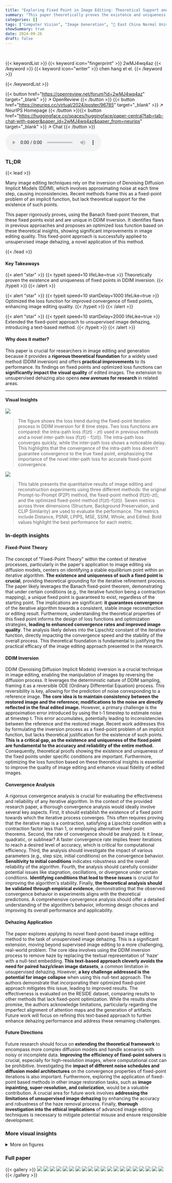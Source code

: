 ```yaml
---
title: "Exploring Fixed Point in Image Editing: Theoretical Support and Convergence Optimization"
summary: "This paper theoretically proves the existence and uniqueness of fixed points in DDIM inversion, optimizing the loss function for improved image editing and extending this approach to unsupervised imag..."
categories: []
tags: ["Computer Vision", "Image Generation", "🏢 East China Normal University",]
showSummary: true
date: 2024-09-26
draft: false
---
```


<br>

{{< keywordList >}}
{{< keyword icon="fingerprint" >}} 2wMJ4wq4az {{< /keyword >}}
{{< keyword icon="writer" >}} chen hang et el. {{< /keyword >}}
 
{{< /keywordList >}}

{{< button href="https://openreview.net/forum?id=2wMJ4wq4az" target="_blank" >}}
↗ OpenReview
{{< /button >}}
{{< button href="https://neurips.cc/virtual/2024/poster/96785" target="_blank" >}}
↗ NeurIPS Homepage
{{< /button >}}{{< button href="https://huggingface.co/spaces/huggingface/paper-central?tab=tab-chat-with-paper&paper_id=2wMJ4wq4az&paper_from=neurips" target="_blank" >}}
↗ Chat
{{< /button >}}



<audio controls>
    <source src="https://ai-paper-reviewer.com/2wMJ4wq4az/podcast.wav" type="audio/wav">
    Your browser does not support the audio element.
</audio>


### TL;DR


{{< lead >}}

Many image editing techniques rely on the inversion of Denoising Diffusion Implicit Models (DDIM), which involves approximating noise at each time step, causing inconsistencies.  Recent methods frame this as a fixed-point problem of an implicit function, but lack theoretical support for the existence of such points. 

This paper rigorously proves, using the Banach fixed-point theorem, that these fixed points exist and are unique in DDIM inversion.  It identifies flaws in previous approaches and proposes an optimized loss function based on these theoretical insights, showing significant improvements in image editing quality.  This fixed-point approach is successfully applied to unsupervised image dehazing, a novel application of this method.

{{< /lead >}}


#### Key Takeaways

{{< alert "star" >}}
{{< typeit speed=10 lifeLike=true >}} Theoretically proven the existence and uniqueness of fixed points in DDIM inversion. {{< /typeit >}}
{{< /alert >}}

{{< alert "star" >}}
{{< typeit speed=10 startDelay=1000 lifeLike=true >}} Optimized the loss function for improved convergence of fixed points, enhancing image editing quality. {{< /typeit >}}
{{< /alert >}}

{{< alert "star" >}}
{{< typeit speed=10 startDelay=2000 lifeLike=true >}} Extended the fixed-point approach to unsupervised image dehazing, introducing a text-based method. {{< /typeit >}}
{{< /alert >}}

#### Why does it matter?
This paper is crucial for researchers in image editing and generation because it provides a **rigorous theoretical foundation** for a widely used method (DDIM inversion) and offers **practical improvements** to its performance. Its findings on fixed points and optimized loss functions can **significantly impact the visual quality** of edited images.  The extension to unsupervised dehazing also opens **new avenues for research** in related areas.

------
#### Visual Insights



![](https://ai-paper-reviewer.com/2wMJ4wq4az/figures_4_1.jpg)

> The figure shows the loss trend during the fixed-point iteration process in DDIM inversion for 8 time steps.  Two loss functions are compared: the intra-path loss (f(zt) - zt) used in previous methods and a novel inter-path loss (f(zt) - f(zt)). The intra-path loss converges quickly, while the inter-path loss shows a noticeable delay. This highlights that the convergence of the intra-path loss doesn't guarantee convergence to the true fixed point, emphasizing the importance of the novel inter-path loss for accurate fixed-point convergence.





![](https://ai-paper-reviewer.com/2wMJ4wq4az/tables_7_1.jpg)

> This table presents the quantitative results of image editing and reconstruction experiments using three different methods: the original Prompt-to-Prompt (P2P) method, the fixed-point method (f(zt)-zt), and the optimized fixed-point method (f(zt)-f(zt)).  Seven metrics across three dimensions (Structure, Background Preservation, and CLIP Similarity) are used to evaluate the performance.  The metrics include Distance, PSNR, LPIPS, MSE, SSIM, Whole, and Edited.  Bold values highlight the best performance for each metric.





### In-depth insights


#### Fixed-Point Theory
The concept of "Fixed-Point Theory" within the context of iterative processes, particularly in the paper's application to image editing via diffusion models, centers on identifying a stable equilibrium point within an iterative algorithm.  **The existence and uniqueness of such a fixed point is crucial**, providing theoretical grounding for the iterative refinement process.  The paper likely leverages the Banach fixed-point theorem, demonstrating that under certain conditions (e.g., the iterative function being a contraction mapping), a unique fixed point is guaranteed to exist, regardless of the starting point. The implications are significant:  **it guarantees convergence** of the iterative algorithm towards a consistent, stable image reconstruction or editing result.  Furthermore, understanding the theoretical properties of this fixed point informs the design of loss functions and optimization strategies, **leading to enhanced convergence rates and improved image quality**. The analysis likely delves into the Lipschitz constant of the iterative function, directly impacting the convergence speed and the stability of the overall process. This theoretical foundation is fundamental to justifying the practical efficacy of the image editing approach presented in the research.

#### DDIM Inversion
DDIM (Denoising Diffusion Implicit Models) inversion is a crucial technique in image editing, enabling the manipulation of images by reversing the diffusion process.  It leverages the deterministic nature of DDIM sampling, framing it as a reversible ODE (Ordinary Differential Equation) process. This reversibility is key, allowing for the prediction of noise corresponding to a reference image.  **The core idea is to maintain consistency between the restored image and the reference; modifications to the noise are directly reflected in the final edited image.**  However, a primary challenge is the approximation error introduced by using the t-1 timestep to estimate noise at timestep t. This error accumulates, potentially leading to inconsistencies between the reference and the restored image. Recent work addresses this by formulating the inversion process as a fixed-point problem of an implicit function, but lacks theoretical justification for the existence of such points.  **This is a critical gap, as the existence and uniqueness of the fixed point are fundamental to the accuracy and reliability of the entire method.**  Consequently, theoretical proofs showing the existence and uniqueness of the fixed points under specific conditions are important.  Furthermore, optimizing the loss function based on these theoretical insights is essential to improve the quality of image editing and enhance visual fidelity of edited images.

#### Convergence Analysis
A rigorous convergence analysis is crucial for evaluating the effectiveness and reliability of any iterative algorithm.  In the context of the provided research paper, a thorough convergence analysis would ideally involve several key aspects. First, it should establish the existence of a fixed point towards which the iterative process converges. This often requires proving that the iterative map is a contraction, satisfying a Lipschitz condition with a contraction factor less than 1, or employing alternative fixed-point theorems.  Second, the rate of convergence should be analyzed.  Is it linear, quadratic, or sublinear?  A faster convergence rate implies fewer iterations to reach a desired level of accuracy, which is critical for computational efficiency. Third, the analysis should investigate the impact of various parameters (e.g., step size, initial conditions) on the convergence behavior.  **Sensitivity to initial conditions** indicates robustness and the overall reliability of the algorithm.  Fourth, the analysis should carefully consider potential issues like stagnation, oscillations, or divergence under certain conditions.  **Identifying conditions that lead to these issues** is crucial for improving the algorithm's stability. Finally, **the theoretical analysis should be validated through empirical evidence**, demonstrating that the observed convergence behavior in experiments aligns with the theoretical predictions. A comprehensive convergence analysis should offer a detailed understanding of the algorithm’s behavior, informing design choices and improving its overall performance and applicability.

#### Dehazing Application
The paper explores applying its novel fixed-point-based image editing method to the task of unsupervised image dehazing.  This is a significant extension, moving beyond supervised image editing to a more challenging, real-world problem. The core idea involves using the DDIM inversion process to remove haze by replacing the textual representation of 'haze' with a null-text embedding.  **This text-based approach cleverly avoids the need for paired hazy/clean image datasets**, a common limitation in unsupervised dehazing.  However, **a key challenge addressed is the potential for image collapse** when using this null-text approach. The authors demonstrate that incorporating their optimized fixed-point approach mitigates this issue, leading to improved results.  The effectiveness is evaluated on the RESIDE dataset, comparing results to other methods that lack fixed-point optimization.  While the results show promise, the authors acknowledge limitations, particularly regarding the imperfect alignment of attention maps and the generation of artifacts.  Future work will focus on refining this text-based approach to further enhance dehazing performance and address these remaining challenges.

#### Future Directions
Future research should focus on **extending the theoretical framework** to encompass more complex diffusion models and handle scenarios with noisy or incomplete data.  **Improving the efficiency of fixed-point solvers** is crucial, especially for high-resolution images, where computational cost can be prohibitive.  Investigating the **impact of different noise schedules and diffusion model architectures** on the convergence properties of fixed-point iterations is also important. Furthermore, exploring the application of fixed-point based methods in other image restoration tasks, such as **image inpainting, super-resolution, and colorization**, would be a valuable contribution.  A crucial area for future work involves **addressing the limitations of unsupervised image dehazing** by enhancing the accuracy and robustness of the haze removal process.  Finally, **thorough investigation into the ethical implications** of advanced image editing techniques is necessary to mitigate potential misuse and ensure responsible development.


### More visual insights

<details>
<summary>More on figures
</summary>


![](https://ai-paper-reviewer.com/2wMJ4wq4az/figures_5_1.jpg)

> This figure shows the convergence behavior of the fixed-point loss during the DDIM inversion process. Multiple trajectories are plotted, each starting from a different point, to visualize the convergence to a unique fixed point.  The plots illustrate that the convergence of the inter-path loss, representing the difference between the function values at two points, lags behind the intra-path loss (difference between function value and point value), demonstrating the need for optimizing the convergence criterion.


![](https://ai-paper-reviewer.com/2wMJ4wq4az/figures_6_1.jpg)

> This figure shows the image editing results using three different methods: P2P, the original fixed-point method (f(zt) - zt), and the proposed optimized fixed-point method (f(zt) - f(zt)).  Each row presents a different image editing task, with the original image, the P2P edited image, the result using f(zt) - zt, and the result using f(zt) - f(zt). The prompts used for editing are also given.  The figure demonstrates the improvement in image quality achieved with the proposed optimization.


![](https://ai-paper-reviewer.com/2wMJ4wq4az/figures_7_1.jpg)

> This figure shows a comparison of image editing results using three different methods: the original Prompt-to-Prompt (P2P) method, the P2P method with the intra path loss (f(zt) − zt), and the P2P method with the optimized inter path loss (f(zt) − f(zt)). The results demonstrate that using the optimized inter path loss leads to better visual quality and more consistent results compared to the other methods.  Each row represents a different image editing task, with the original image on the left and the results of the three methods displayed in subsequent columns.


![](https://ai-paper-reviewer.com/2wMJ4wq4az/figures_8_1.jpg)

> This figure shows the results of image dehazing using four different methods: Input (original hazy images), NTI (Null-text Inversion), NTI w Fixed Point (NTI with fixed-point optimization), and Fixed Point w/o NTI (fixed-point optimization without NTI).  The bottom row displays the corresponding haze attention maps for each image.  The figure demonstrates the effectiveness of incorporating fixed-point optimization in mitigating image collapse issues observed in unsupervised dehazing, especially when NTI is not used.


![](https://ai-paper-reviewer.com/2wMJ4wq4az/figures_11_1.jpg)

> This figure shows the loss trend during the iterative process of finding fixed points in DDIM inversion. Two loss functions are compared: the intra-path loss (f(zt) - zt) used in previous methods (AIDI and FPI), and the proposed inter-path loss (f(zt) - f(zt)). The figure demonstrates that while the intra-path loss converges quickly, the inter-path loss shows a significant lag. This highlights that the convergence of the intra-path loss alone is insufficient to guarantee the convergence of fixed points, and emphasizes the importance of using the inter-path loss as a criterion for convergence.


![](https://ai-paper-reviewer.com/2wMJ4wq4az/figures_12_1.jpg)

> This figure shows a comparison of image editing results using three different methods: the original Prompt-to-Prompt (P2P) method, the P2P method with the intra-path loss (f(zt) − zt), and the P2P method with the optimized inter-path loss (f(zt) − f(zt)).  The results demonstrate that optimizing the convergence of fixed points (using the inter-path loss) leads to a significant improvement in the visual quality of edited images.  Several examples of image edits are displayed, showcasing the effects of each method.


![](https://ai-paper-reviewer.com/2wMJ4wq4az/figures_12_2.jpg)

> This figure shows the convergence of fixed points in the DDIM inversion process. Four subplots display trajectory plots illustrating how iterations converge towards a fixed point.  Each trajectory represents the iterative process from an initial point toward the fixed point. The plots demonstrate that the proposed optimized loss function (inter path loss) converges more slowly than the original loss function (intra path loss). The convergence of the inter path loss indicates the actual convergence of fixed points, which takes around 7 iterations.


![](https://ai-paper-reviewer.com/2wMJ4wq4az/figures_12_3.jpg)

> This figure shows the image editing results using three different methods: the original Prompt-to-Prompt (P2P) method, the P2P method with intra path loss (f(zt) − zt), and the P2P method with optimized inter path loss (f(zt) − f(zt)).  The examples demonstrate how the optimized inter path loss leads to improved visual quality in image editing by better preserving details and consistency.


![](https://ai-paper-reviewer.com/2wMJ4wq4az/figures_13_1.jpg)

> This figure shows the image editing results of using three different methods: P2P, the original fixed-point method (f(zt) − zt), and the optimized fixed-point method (f(zt) − f(zt)).  Each row shows the results for a different image editing task, with the original image on the far left, followed by results from each method.  The prompts used for each editing task are also shown.  The figure illustrates that the proposed optimized method provides improved image quality, specifically better preservation of the original image and more reliable editing.


![](https://ai-paper-reviewer.com/2wMJ4wq4az/figures_14_1.jpg)

> This figure shows the results of image editing experiments using the PIE-Bench dataset.  The figure compares results from three different methods: the original P2P method, P2P with the original fixed-point loss function (f(zt) - zt), and P2P with the optimized fixed-point loss function (f(zt) - f(zt)). Each row shows a different image editing task, demonstrating that the optimized loss function produces better visual quality than the original methods.


![](https://ai-paper-reviewer.com/2wMJ4wq4az/figures_15_1.jpg)

> This figure shows several examples of image editing results using the PIE-Bench dataset.  Each row presents an original image, the results of using the P2P method, the results using the f(zt) - zt loss function, and finally the results using the optimized f(zt) - f(zt) loss function. The images demonstrate changes made based on different text prompts, highlighting the effects of each editing method on image quality and consistency.


![](https://ai-paper-reviewer.com/2wMJ4wq4az/figures_16_1.jpg)

> This figure shows the results of image editing experiments performed using the PIE-Bench dataset.  It visually compares the results obtained using three different methods: the original Prompt-to-Prompt (P2P) method, the P2P method with the fixed-point loss function (f(zt) - zt), and the optimized P2P method with the improved fixed-point loss function (f(zt) - f(zt)). Each row represents a different image editing task, illustrating how each method affects the image. The figure showcases various image manipulations, highlighting the effectiveness of the proposed optimization in terms of visual quality and consistency.


![](https://ai-paper-reviewer.com/2wMJ4wq4az/figures_17_1.jpg)

> This figure shows a comparison of image dehazing results using different methods. The class-free guidance coefficient is set to 1.  The top row shows successful dehazing, where the red boxes highlight areas where details are improved. The bottom row shows unsuccessful dehazing, where the red boxes show how the methods negatively impact certain features.  This illustrates that the use of fixed points in the image dehazing process is not universally beneficial and depends on the specific image characteristics.


</details>






### Full paper

{{< gallery >}}
<img src="https://ai-paper-reviewer.com/2wMJ4wq4az/1.png" class="grid-w50 md:grid-w33 xl:grid-w25" />
<img src="https://ai-paper-reviewer.com/2wMJ4wq4az/2.png" class="grid-w50 md:grid-w33 xl:grid-w25" />
<img src="https://ai-paper-reviewer.com/2wMJ4wq4az/3.png" class="grid-w50 md:grid-w33 xl:grid-w25" />
<img src="https://ai-paper-reviewer.com/2wMJ4wq4az/4.png" class="grid-w50 md:grid-w33 xl:grid-w25" />
<img src="https://ai-paper-reviewer.com/2wMJ4wq4az/5.png" class="grid-w50 md:grid-w33 xl:grid-w25" />
<img src="https://ai-paper-reviewer.com/2wMJ4wq4az/6.png" class="grid-w50 md:grid-w33 xl:grid-w25" />
<img src="https://ai-paper-reviewer.com/2wMJ4wq4az/7.png" class="grid-w50 md:grid-w33 xl:grid-w25" />
<img src="https://ai-paper-reviewer.com/2wMJ4wq4az/8.png" class="grid-w50 md:grid-w33 xl:grid-w25" />
<img src="https://ai-paper-reviewer.com/2wMJ4wq4az/9.png" class="grid-w50 md:grid-w33 xl:grid-w25" />
<img src="https://ai-paper-reviewer.com/2wMJ4wq4az/10.png" class="grid-w50 md:grid-w33 xl:grid-w25" />
<img src="https://ai-paper-reviewer.com/2wMJ4wq4az/11.png" class="grid-w50 md:grid-w33 xl:grid-w25" />
<img src="https://ai-paper-reviewer.com/2wMJ4wq4az/12.png" class="grid-w50 md:grid-w33 xl:grid-w25" />
<img src="https://ai-paper-reviewer.com/2wMJ4wq4az/13.png" class="grid-w50 md:grid-w33 xl:grid-w25" />
<img src="https://ai-paper-reviewer.com/2wMJ4wq4az/14.png" class="grid-w50 md:grid-w33 xl:grid-w25" />
<img src="https://ai-paper-reviewer.com/2wMJ4wq4az/15.png" class="grid-w50 md:grid-w33 xl:grid-w25" />
<img src="https://ai-paper-reviewer.com/2wMJ4wq4az/16.png" class="grid-w50 md:grid-w33 xl:grid-w25" />
<img src="https://ai-paper-reviewer.com/2wMJ4wq4az/17.png" class="grid-w50 md:grid-w33 xl:grid-w25" />
<img src="https://ai-paper-reviewer.com/2wMJ4wq4az/18.png" class="grid-w50 md:grid-w33 xl:grid-w25" />
<img src="https://ai-paper-reviewer.com/2wMJ4wq4az/19.png" class="grid-w50 md:grid-w33 xl:grid-w25" />
<img src="https://ai-paper-reviewer.com/2wMJ4wq4az/20.png" class="grid-w50 md:grid-w33 xl:grid-w25" />
{{< /gallery >}}